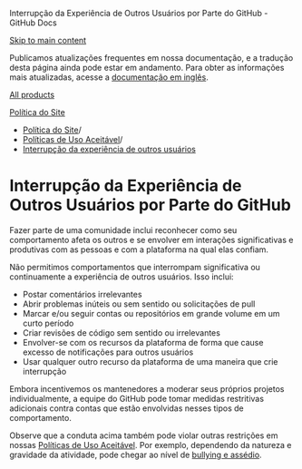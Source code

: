 Interrupção da Experiência de Outros Usuários por Parte do GitHub - GitHub Docs

[Skip to main content](#main-content)

Publicamos atualizações frequentes em nossa documentação, e a tradução desta página ainda pode estar em andamento. Para obter as informações mais atualizadas, acesse a [documentação em inglês](/en).

[All products](/pt)

[Política do Site](/pt/site-policy)

* [Política do Site](/pt/site-policy)/
* [Políticas de Uso Aceitável](/pt/site-policy/acceptable-use-policies)/
* [Interrupção da experiência de outros usuários](/pt/site-policy/acceptable-use-policies/github-disrupting-the-experience-of-other-users)

Interrupção da Experiência de Outros Usuários por Parte do GitHub
==========

Fazer parte de uma comunidade inclui reconhecer como seu comportamento afeta os outros e se envolver em interações significativas e produtivas com as pessoas e com a plataforma na qual elas confiam.

Não permitimos comportamentos que interrompam significativa ou continuamente a experiência de outros usuários. Isso inclui:

* Postar comentários irrelevantes
* Abrir problemas inúteis ou sem sentido ou solicitações de pull
* Marcar e/ou seguir contas ou repositórios em grande volume em um curto período
* Criar revisões de código sem sentido ou irrelevantes
* Envolver-se com os recursos da plataforma de forma que cause excesso de notificações para outros usuários
* Usar qualquer outro recurso da plataforma de uma maneira que crie interrupção

Embora incentivemos os mantenedores a moderar seus próprios projetos individualmente, a equipe do GitHub pode tomar medidas restritivas adicionais contra contas que estão envolvidas nesses tipos de comportamento.

Observe que a conduta acima também pode violar outras restrições em nossas [Políticas de Uso Aceitável](/pt/github/site-policy/github-acceptable-use-policies). Por exemplo, dependendo da natureza e gravidade da atividade, pode chegar ao nível de [bullying e assédio](/pt/github/site-policy/github-bullying-and-harassment).
